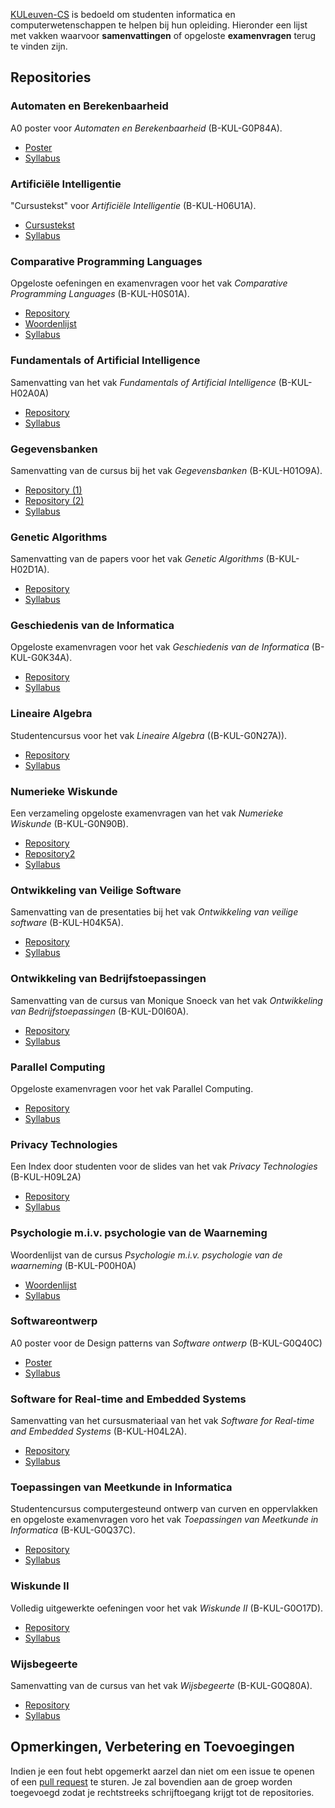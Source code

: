 [KULeuven-CS](https://github.com/KULeuven-CS) is bedoeld om studenten informatica en computerwetenschappen te helpen bij hun opleiding. Hieronder een lijst met vakken waarvoor **samenvattingen** of opgeloste **examenvragen** terug te vinden zijn. 

## Repositories

### Automaten en Berekenbaarheid
A0 poster voor *Automaten en Berekenbaarheid* (B-KUL-G0P84A).

  - [Poster](https://github.com/KommuSoft/publications/tree/master/poster_automaten_en_berekenbaarheid)
  - [Syllabus](https://onderwijsaanbod.kuleuven.be/syllabi/n/G0P84AN.htm)

### Artificiële Intelligentie
"Cursustekst" voor *Artificiële Intelligentie* (B-KUL-H06U1A).

  - [Cursustekst](https://github.com/KommuSoft/publications/tree/master/cursus_Artificiele_Intelligentie)
  - [Syllabus](https://onderwijsaanbod.kuleuven.be/syllabi/n/H06U1AN.htm)

### Comparative Programming Languages
Opgeloste oefeningen en examenvragen voor het vak *Comparative Programming Languages* (B-KUL-H0S01A).

  - [Repository](https://github.com/KULeuven-CS/CPL)
  - [Woordenlijst](https://github.com/KommuSoft/publications/tree/master/glossary_comparative_programming_languages)
  - [Syllabus](https://onderwijsaanbod.kuleuven.be/syllabi/e/H0S01AE.htm)

### Fundamentals of Artificial Intelligence
Samenvatting van het vak *Fundamentals of Artificial Intelligence* (B-KUL-H02A0A)

  - [Repository](https://github.com/JO0st/samenvatting_AI)
  - [Syllabus](https://onderwijsaanbod.kuleuven.be/syllabi/e/H02A0AE.htm)

### Gegevensbanken 
Samenvatting van de cursus bij het vak *Gegevensbanken* (B-KUL-H01O9A).

  - [Repository (1)](https://github.com/KULeuven-CS/Databases)
  - [Repository (2)](https://github.com/NorfairKing/Gegevensbanken-Tutorials)
  - [Syllabus](https://onderwijsaanbod.kuleuven.be/syllabi/n/H01O9AN.htm)

### Genetic Algorithms
Samenvatting van de papers voor het vak *Genetic Algorithms* (B-KUL-H02D1A).

  - [Repository](https://github.com/KULeuven-CS/Genetic-Algorithms)
  - [Syllabus](https://onderwijsaanbod.kuleuven.be/syllabi/e/H02D1AE.htm)


### Geschiedenis van de Informatica
Opgeloste examenvragen voor het vak *Geschiedenis van de Informatica* (B-KUL-G0K34A). 

  - [Repository](https://github.com/KULeuven-CS/GeschiedenisInformatica)
  - [Syllabus](https://onderwijsaanbod.kuleuven.be/syllabi/n/G0K34AN.htm)

### Lineaire Algebra
Studentencursus voor het vak *Lineaire Algebra* ((B-KUL-G0N27A)).

  - [Repository](https://github.com/NorfairKing/lineairealgebra)
  - [Syllabus](https://onderwijsaanbod.kuleuven.be/syllabi/n/G0N27AN.htm)

### Numerieke Wiskunde
Een verzameling opgeloste examenvragen van het vak *Numerieke Wiskunde* (B-KUL-G0N90B).

  - [Repository](https://github.com/KULeuven-CS/NumeriekeWiskunde)
  - [Repository2](https://github.com/NorfairKing/all-you-can-carry)
  - [Syllabus](https://onderwijsaanbod.kuleuven.be/syllabi/n/G0N90BN.htm)

### Ontwikkeling van Veilige Software
Samenvatting van de presentaties bij het vak *Ontwikkeling van veilige software* (B-KUL-H04K5A).

  - [Repository](https://github.com/KULeuven-CS/OVS)
  - [Syllabus](https://onderwijsaanbod.kuleuven.be/syllabi/n/H04K5AN.htm)

### Ontwikkeling van Bedrijfstoepassingen
Samenvatting van de cursus van Monique Snoeck van het vak *Ontwikkeling van Bedrijfstoepassingen* (B-KUL-D0I60A).

  - [Repository](https://github.com/KULeuven-CS/OBT)
  - [Syllabus](https://onderwijsaanbod.kuleuven.be/syllabi/n/D0I60AN.htm)

### Parallel Computing
Opgeloste examenvragen voor het vak Parallel Computing. 

  - [Repository](https://github.com/KULeuven-CS/Parallel-Computing/)
  - [Syllabus](https://onderwijsaanbod.kuleuven.be/syllabi/e/H03F9AE.htm)

### Privacy Technologies
Een Index door studenten voor de slides van het vak *Privacy Technologies* (B-KUL-H09L2A)

  - [Repository](https://github.com/KULeuven-CS/Privacy-Technologies)
  - [Syllabus](https://onderwijsaanbod.kuleuven.be/syllabi/e/H09L2AE.htm)

### Psychologie m.i.v. psychologie van de Waarneming
Woordenlijst van de cursus *Psychologie m.i.v. psychologie van de waarneming* (B-KUL-P00H0A)

  - [Woordenlijst](https://github.com/KommuSoft/publications/tree/master/glossary_psychologie_van_de_waarneming)
  - [Syllabus](https://onderwijsaanbod.kuleuven.be/syllabi/n/P00H0AN.htm)

### Softwareontwerp
A0 poster voor de Design patterns van *Software ontwerp* (B-KUL-G0Q40C)

  - [Poster](https://github.com/KommuSoft/publications/tree/master/poster_design_patterns)
  - [Syllabus](https://onderwijsaanbod.kuleuven.be/syllabi/n/G0Q40CN.htm)

### Software for Real-time and Embedded Systems
Samenvatting van het cursusmateriaal van het vak *Software for Real-time and Embedded Systems* (B-KUL-H04L2A).

  - [Repository](https://github.com/KULeuven-CS/SORTES)
  - [Syllabus](http://onderwijsaanbod.kuleuven.be/2013/syllabi/e/H04L2AE.htm)

### Toepassingen van Meetkunde in Informatica
Studentencursus computergesteund ontwerp van curven en oppervlakken en opgeloste examenvragen voro het vak *Toepassingen van Meetkunde in Informatica* (B-KUL-G0Q37C).

  - [Repository](https://github.com/NorfairKing/TMI-Notities)
  - [Syllabus](http://onderwijsaanbod.kuleuven.be/syllabi/n/G0Q37CN.htm)

### Wiskunde II
Volledig uitgewerkte oefeningen voor het vak *Wiskunde II* (B-KUL-G0O17D).

  - [Repository](https://github.com/NorfairKing/Wiskunde-II-Oplossingen-van-Oefeningen)
  - [Syllabus](https://onderwijsaanbod.kuleuven.be/syllabi/n/G0O17DN.htm)

### Wijsbegeerte
Samenvatting van de cursus van het vak *Wijsbegeerte* (B-KUL-G0Q80A).

  - [Repository](https://github.com/warreee/wijsbegeerte)
  - [Syllabus](https://onderwijsaanbod.kuleuven.be/syllabi/n/G0Q80AN.htm#activetab=doelstellingen_idp883184)

## Opmerkingen, Verbetering en Toevoegingen
Indien je een fout hebt opgemerkt aarzel dan niet om een issue te openen of een [pull request](https://help.github.com/articles/using-pull-requests) te sturen. Je zal bovendien aan de groep worden toegevoegd zodat je rechtstreeks schrijftoegang krijgt tot de repositories. 
